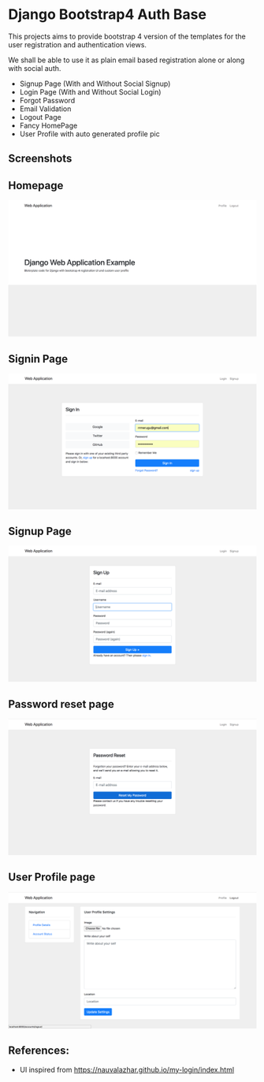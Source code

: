 # Django Bootstrap4 Auth Base 

This projects aims to provide bootstrap 4 version of the templates for the user 
registration and authentication views.

We shall be able to use it as plain email based registration alone or along with social auth.


- Signup Page (With and Without Social Signup)
- Login Page (With and Without Social Login)
- Forgot Password
- Email Validation
- Logout Page
- Fancy HomePage
- User Profile with auto generated profile pic


## Screenshots


Homepage
---------
![homepage](screenshots/homepage.png)

Signin Page
---------
![Signin](screenshots/signin.png)

Signup Page
---------
![Signup](screenshots/signup.png)

Password reset page
---------
![password reset](screenshots/password-reset.png)

User Profile page
---------
![user profile](screenshots/user-profile.png)



## References:

- UI inspired from https://nauvalazhar.github.io/my-login/index.html